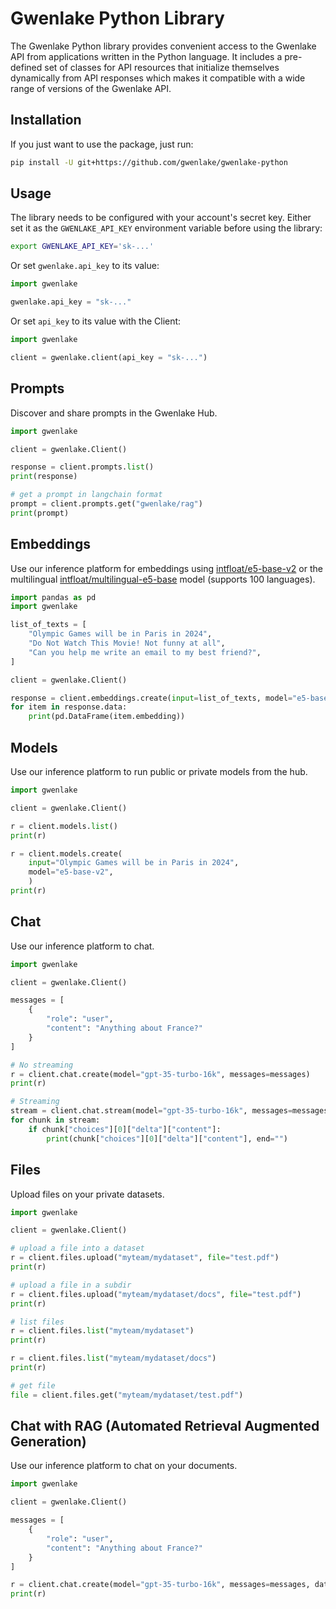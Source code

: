 # Gwenlake Python Library

The Gwenlake Python library provides convenient access to the Gwenlake API
from applications written in the Python language. It includes a
pre-defined set of classes for API resources that initialize
themselves dynamically from API responses which makes it compatible
with a wide range of versions of the Gwenlake API.


## Installation

If you just want to use the package, just run:

```sh
pip install -U git+https://github.com/gwenlake/gwenlake-python
```

## Usage

The library needs to be configured with your account's secret key. Either set it as the `GWENLAKE_API_KEY` environment variable before using the library:

```bash
export GWENLAKE_API_KEY='sk-...'
```

Or set `gwenlake.api_key` to its value:

```python
import gwenlake

gwenlake.api_key = "sk-..."
```

Or set `api_key` to its value with the Client:

```python
import gwenlake

client = gwenlake.client(api_key = "sk-...")
```


## Prompts

Discover and share prompts in the Gwenlake Hub.

```python
import gwenlake

client = gwenlake.Client()

response = client.prompts.list()
print(response)

# get a prompt in langchain format
prompt = client.prompts.get("gwenlake/rag")
print(prompt)

```

## Embeddings

Use our inference platform for embeddings using [intfloat/e5-base-v2](https://huggingface.co/intfloat/e5-base-v2)
or the multilingual [intfloat/multilingual-e5-base](https://huggingface.co/intfloat/multilingual-e5-base) model (supports 100 languages).

```python
import pandas as pd
import gwenlake

list_of_texts = [
    "Olympic Games will be in Paris in 2024",
    "Do Not Watch This Movie! Not funny at all",
    "Can you help me write an email to my best friend?",
]

client = gwenlake.Client()

response = client.embeddings.create(input=list_of_texts, model="e5-base-v2")
for item in response.data:
    print(pd.DataFrame(item.embedding))
```

## Models

Use our inference platform to run public or private models from the hub.

```python
import gwenlake

client = gwenlake.Client()

r = client.models.list()
print(r)

r = client.models.create(
    input="Olympic Games will be in Paris in 2024",
    model="e5-base-v2",
    )
print(r)
```

## Chat

Use our inference platform to chat.

```python
import gwenlake

client = gwenlake.Client()

messages = [
    {
        "role": "user",
        "content": "Anything about France?"
    }
]

# No streaming
r = client.chat.create(model="gpt-35-turbo-16k", messages=messages)
print(r)

# Streaming
stream = client.chat.stream(model="gpt-35-turbo-16k", messages=messages)
for chunk in stream:
    if chunk["choices"][0]["delta"]["content"]:
        print(chunk["choices"][0]["delta"]["content"], end="")
```

## Files

Upload files on your private datasets.

```python
import gwenlake

client = gwenlake.Client()

# upload a file into a dataset
r = client.files.upload("myteam/mydataset", file="test.pdf")
print(r)

# upload a file in a subdir
r = client.files.upload("myteam/mydataset/docs", file="test.pdf")
print(r)

# list files
r = client.files.list("myteam/mydataset")
print(r)

r = client.files.list("myteam/mydataset/docs")
print(r)

# get file
file = client.files.get("myteam/mydataset/test.pdf")
```

## Chat with RAG (Automated Retrieval Augmented Generation)

Use our inference platform to chat on your documents.

```python
import gwenlake

client = gwenlake.Client()

messages = [
    {
        "role": "user",
        "content": "Anything about France?"
    }
]

r = client.chat.create(model="gpt-35-turbo-16k", messages=messages, data="myteam/documents")
print(r)

```